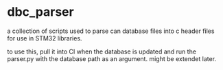 # dbc_parser
a collection of scripts used to parse can database files into c header files for use in STM32 libraries.

to use this, pull it into CI when the database is updated and run the parser.py with the database path as an argument.
might be extendet later.
